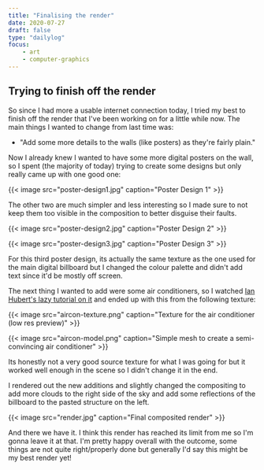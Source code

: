 ```yaml
---
title: "Finalising the render"
date: 2020-07-27
draft: false
type: "dailylog"
focus:
    - art
    - computer-graphics
---
```


## Trying to finish off the render

So since I had more a usable internet connection today, I tried my best to finish off the render that I've been working on for a little while now. The main things I wanted to change from last time was: 

 - "Add some more details to the walls (like posters) as they're fairly plain."

Now I already knew I wanted to have some more digital posters on the wall, so I spent (the majority of today) trying to create some designs but only really came up with one good one:

{{< image src="poster-design1.jpg" caption="Poster Design 1" >}}

The other two are much simpler and less interesting so I made sure to not keep them too visible in the composition to better disguise their faults.

{{< image src="poster-design2.jpg" caption="Poster Design 2" >}}

{{< image src="poster-design3.jpg" caption="Poster Design 3" >}}

For this third poster design, its actually the same texture as the one used for the main digital billboard but I changed the colour palette and didn't add text since it'd be mostly off screen.

The next thing I wanted to add were some air conditioners, so I watched [Ian Hubert's lazy tutorial on it](https://youtu.be/Plw03MczF5s) and ended up with this from the following texture:

{{< image src="aircon-texture.png" caption="Texture for the air conditioner (low res preview)" >}}

{{< image src="aircon-model.png" caption="Simple mesh to create a semi-convincing air conditioner" >}}

Its honestly not a very good source texture for what I was going for but it worked well enough in the scene so I didn't change it in the end.

I rendered out the new additions and slightly changed the compositing to add more clouds to the right side of the sky and add some reflections of the billboard to the pasted structure on the left.

{{< image src="render.jpg" caption="Final composited render" >}}

And there we have it. I think this render has reached its limit from me so I'm gonna leave it at that. I'm pretty happy overall with the outcome, some things are not quite right/properly done but generally I'd say this might be my best render yet! 